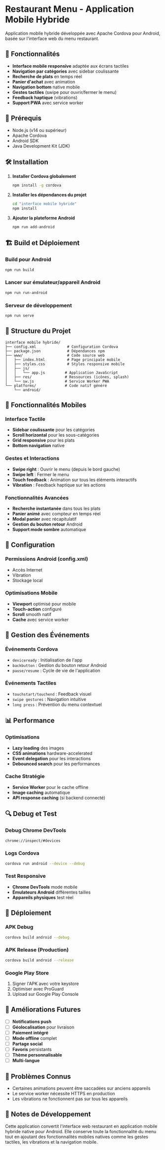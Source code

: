 # Restaurant Menu - Application Mobile Hybride

Application mobile hybride développée avec Apache Cordova pour Android, basée sur l'interface web du menu restaurant.

## 🚀 Fonctionnalités

- **Interface mobile responsive** adaptée aux écrans tactiles
- **Navigation par catégories** avec sidebar coulissante
- **Recherche de plats** en temps réel
- **Panier d'achat** avec animation
- **Navigation bottom** native mobile
- **Gestes tactiles** (swipe pour ouvrir/fermer le menu)
- **Feedback haptique** (vibrations)
- **Support PWA** avec service worker

## 📱 Prérequis

- Node.js (v14 ou supérieur)
- Apache Cordova
- Android SDK
- Java Development Kit (JDK)

## 🛠️ Installation

1. **Installer Cordova globalement**
   ```bash
   npm install -g cordova
   ```

2. **Installer les dépendances du projet**
   ```bash
   cd "interface mobile hybride"
   npm install
   ```

3. **Ajouter la plateforme Android**
   ```bash
   npm run add-android
   ```

## 🏗️ Build et Déploiement

### Build pour Android
```bash
npm run build
```

### Lancer sur émulateur/appareil Android
```bash
npm run run-android
```

### Serveur de développement
```bash
npm run serve
```

## 📁 Structure du Projet

```
interface mobile hybride/
├── config.xml              # Configuration Cordova
├── package.json            # Dépendances npm
├── www/                    # Code source web
│   ├── index.html          # Page principale mobile
│   ├── styles.css          # Styles responsive mobile
│   ├── js/
│   │   └── app.js         # Application JavaScript
│   ├── res/               # Ressources (icônes, splash)
│   └── sw.js              # Service Worker PWA
└── platforms/             # Code natif généré
    └── android/
```

## 🎨 Fonctionnalités Mobiles

### Interface Tactile
- **Sidebar coulissante** pour les catégories
- **Scroll horizontal** pour les sous-catégories
- **Grid responsive** pour les plats
- **Bottom navigation** native

### Gestes et Interactions
- **Swipe right** : Ouvrir le menu (depuis le bord gauche)
- **Swipe left** : Fermer le menu
- **Touch feedback** : Animation sur tous les éléments interactifs
- **Vibration** : Feedback haptique sur les actions

### Fonctionnalités Avancées
- **Recherche instantanée** dans tous les plats
- **Panier animé** avec compteur en temps réel
- **Modal panier** avec récapitulatif
- **Gestion du bouton retour** Android
- **Support mode sombre** automatique

## 🔧 Configuration

### Permissions Android (config.xml)
- Accès Internet
- Vibration
- Stockage local

### Optimisations Mobile
- **Viewport** optimisé pour mobile
- **Touch-action** configuré
- **Scroll** smooth natif
- **Cache** avec service worker

## 🚨 Gestion des Événements

### Événements Cordova
- `deviceready` : Initialisation de l'app
- `backbutton` : Gestion du bouton retour Android
- `pause/resume` : Cycle de vie de l'application

### Événements Tactiles
- `touchstart/touchend` : Feedback visuel
- `swipe gestures` : Navigation intuitive
- `long press` : Prévention du menu contextuel

## 📊 Performance

### Optimisations
- **Lazy loading** des images
- **CSS animations** hardware-accelerated
- **Event delegation** pour les interactions
- **Debounced search** pour les performances

### Cache Stratégie
- **Service Worker** pour le cache offline
- **Image caching** automatique
- **API response caching** (si backend connecté)

## 🔍 Debug et Test

### Debug Chrome DevTools
```bash
chrome://inspect/#devices
```

### Logs Cordova
```bash
cordova run android --device --debug
```

### Test Responsive
- **Chrome DevTools** mode mobile
- **Émulateurs Android** différentes tailles
- **Appareils physiques** test réel

## 📱 Déploiement

### APK Debug
```bash
cordova build android --debug
```

### APK Release (Production)
```bash
cordova build android --release
```

### Google Play Store
1. Signer l'APK avec votre keystore
2. Optimiser avec ProGuard
3. Upload sur Google Play Console

## 🎯 Améliorations Futures

- [ ] **Notifications push**
- [ ] **Géolocalisation** pour livraison
- [ ] **Paiement intégré**
- [ ] **Mode offline** complet
- [ ] **Partage social**
- [ ] **Favoris** persistants
- [ ] **Thème personnalisable**
- [ ] **Multi-langue**

## 🐛 Problèmes Connus

- Certaines animations peuvent être saccadées sur anciens appareils
- Le service worker nécessite HTTPS en production
- Les vibrations ne fonctionnent pas sur tous les appareils

## 📝 Notes de Développement

Cette application convertit l'interface web restaurant en application mobile hybride native pour Android. Elle conserve toute la fonctionnalité du menu tout en ajoutant des fonctionnalités mobiles natives comme les gestes tactiles, les vibrations et la navigation mobile.